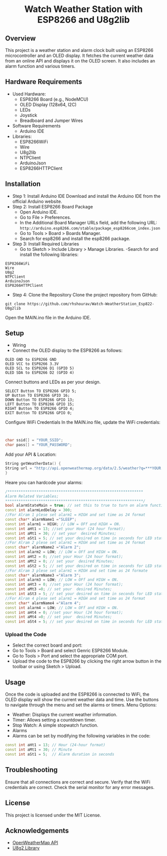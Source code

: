 <h1 align="center">Watch Weather Station with ESP8266 and U8g2lib</h1>


## Overview
This project is a weather station and alarm clock built using an ESP8266 microcontroller and an OLED display. 
It fetches the current weather data from an online API and displays it on the OLED screen. It also includes an alarm function and various timers.

## Hardware Requirements
- Used Hardware:
  - ESP8266 Board (e.g., NodeMCU)
  - OLED Display (128x64, I2C)
  - LEDs
  - Joystick
  - Breadboard and Jumper Wires
- Software Requirements
  - Arduino IDE
- Libraries:
    - ESP8266WiFi
    - Wire
    - U8g2lib
    - NTPClient
    - ArduinoJson
    - ESP8266HTTPClient
      
## Installation
- Step 1: Install Arduino IDE
Download and install the Arduino IDE from the official Arduino website.
- Step 2: Install ESP8266 Board Package
    - Open Arduino IDE.
    - Go to File > Preferences.
    - In the Additional Board Manager URLs field, add the following URL: ```http://arduino.esp8266.com/stable/package_esp8266com_index.json```
    - Go to Tools > Board > Boards Manager.
    - Search for esp8266 and install the esp8266 package.
- Step 3: Install Required Libraries
    - Go to Sketch > Include Library > Manage Libraries.
-Search for and install the following libraries:
```      
ESP8266WiFi
Wire
U8g2
NTPClient
ArduinoJson
ESP8266HTTPClient
```
- Step 4: Clone the Repository
Clone the project repository from GitHub:
```
git clone https://github.com/rhshourav/Watch-WeatherStation_Esp822-U8g2lib
```
Open the MAIN.ino file in the Arduino IDE.


## Setup
- Wiring
- Connect the OLED display to the ESP8266 as follows:
```
OLED GND to ESP8266 GND
OLED VCC to ESP8266 3.3V
OLED SCL to ESP8266 D1 (GPIO 5)
OLED SDA to ESP8266 D2 (GPIO 4)
```
Connect buttons and LEDs as per your design.
```
SELECT Button TO ESP8266 GPIO 5;
UP Button TO ESP8266 GPIO 16;
DOWN Button TO ESP8266 GPIO 13;
LEFT Button TO ESP8266 GPIO 15;
RIGHT Button TO ESP8266 GPIO 4;
EXIT Button TO ESP8266 GPIO 0;
```
Configure WiFi Credentials
In the MAIN.ino file, update the WiFi credentials:
```cpp


char ssid[] = "YOUR_SSID";
char pass[] = "YOUR_PASSWORD";
```
Add your API & Location:
```cpp
String getWeatherData() {
String url = "http://api.openweathermap.org/data/2.5/weather?q=***YOUR LOCATION***&units=metric&appid=**********YOUR*API****";
}
```
Heare you can hardcode your alarms:
```cpp
/*************************************************************
Alarm Related Variables;
**************************************************************/
bool alarmStateMain = true; // set this to true to turn on alarm function.
const int alarmLedDelay = 300;
//For Alram 1 plese set alarm1 = HIGH and set time as 24 format 
const char* alarmName1 ="SLEEP";
const int alarm1 = HIGH; // LOW = OFf and HIGH = ON.
const int aHt1 = 13; //set your Hour (24 hour format);
const int aMt1 = 30; // set your  desired Minutes;
const int aSt1 = 5; // set your desired on time in seconds for LED state 
//For Alram 2 plese set alarm1 = HIGH and set time as 24 format 
const char* alarmName2 ="Alarm 2";
const int alarm2 = LOW; // LOW = OFf and HIGH = ON.
const int aHt2 = 0; //set your Hour (24 hour format);
const int aMt2 = 0; // set your  desired Minutes;
const int aSt2 = 5; // set your desired on time in seconds for LED state 
//For Alram 3 plese set alarm1 = HIGH and set time as 24 formate 
const char* alarmName3 ="Alarm 3";
const int alarm3 = LOW; // LOW = OFf and HIGH = ON.
const int aHt3 = 0; //set your Hour (24 hour format);
const int aMt3 =0; // set your  desired Minutes;
const int aSt3 = 5; // set your desired on time in seconds for LED state 
//For Alram 4 plese set alarm1 = HIGH and set time as 24 format 
const char* alarmName4 ="Alarm 4";
const int alarm4 = LOW; // LOW = OFf and HIGH = ON.
const int aHt4 = 0; //set your Hour (24 hour format);
const int aMt4 =0; // set your  desired Minutes;
const int aSt4 = 5; // set your desired on time in seconds for LED state 
```
### Upload the Code
- Select the correct board and port:
- Go to Tools > Board and select Genric ESP8266 Module.
- Go to Tools > Port and select the appropriate COM port.
- Upload the code to the ESP8266 by clicking the right arrow button in the toolbar or using Sketch > Upload.

  
## Usage
Once the code is uploaded and the ESP8266 is connected to WiFi, the OLED display will show the current weather data and time. Use the buttons to navigate through the menu and set the alarms or timers.
Menu Options:
- Weather: Displays the current weather information.
- Timer: Allows setting a countdown timer.
- Stop Watch: A simple stopwatch function.
- Alarms
- Alarms can be set by modifying the following variables in the code:
```cpp
const int aHt1 = 13; // Hour (24-hour format)
const int aMt1 = 30; // Minute
const int aSt1 = 5;  // Alarm duration in seconds
```


## Troubleshooting
Ensure that all connections are correct and secure.
Verify that the WiFi credentials are correct.
Check the serial monitor for any error messages.

## License
This project is licensed under the MIT License.
## Acknowledgements
- [OpenWeatherMap API](https://openweathermap.org/api)
- [U8g2 Library](https://github.com/olikraus/u8g2)
